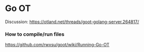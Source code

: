 # Go OT
Discussion: https://otland.net/threads/goot-golang-server.264817/

### How to compile/run files
https://github.com/rwxsu/goot/wiki/Running-Go-OT